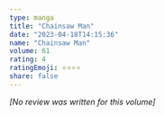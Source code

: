 ```yaml
---
type: manga
title: "Chainsaw Man"
date: "2023-04-18T14:15:36"
name: "Chainsaw Man"
volume: 61
rating: 4
ratingEmoji: ⭐️⭐️⭐️⭐️
share: false
---
```


*[No review was written for this volume]*
